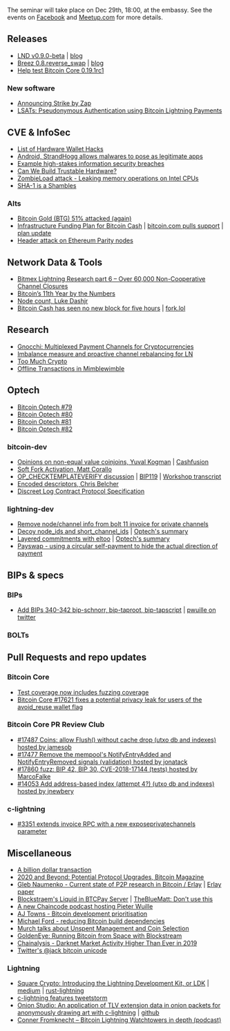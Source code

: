 The seminar will take place on Dec 29th, 18:00, at the embassy.
See the events on [Facebook](https://www.facebook.com/events/4023279627685983/)
and [Meetup.com](https://www.meetup.com/bitcoin-il/events/268212897)
for more details.

## Releases
- [LND v0.9.0-beta](https://github.com/lightningnetwork/lnd/releases/tag/v0.9.0-beta) | [blog](https://blog.lightning.engineering/announcement/2020/01/21/lnd-v0.9.html)
- [Breez 0.8.reverse_swap](https://github.com/breez/breezmobile/releases/tag/0.8.reverse_swap) | [blog](https://medium.com/breez-technology/reverse-submarine-swaps-another-step-towards-a-p2p-lightning-economy-bacb040fdca7)
- [Help test Bitcoin Core 0.19.1rc1](https://bitcoincore.org/bin/bitcoin-core-0.19.1/)

### New software
- [Announcing Strike by Zap](https://medium.com/@JimmyMow/announcing-strike-by-zap-4f578c7c8984)
- [LSATs: Pseudonymous Authentication using Bitcoin Lightning Payments](https://medium.com/tierion/lsats-pseudonymous-authentication-using-bitcoin-lightning-payments-459e209b4b36)

## CVE & InfoSec
- [List of Hardware Wallet Hacks](https://thecharlatan.github.io/List-Of-Hardware-Wallet-Hacks/)
- [Android, StrandHogg allows malwares to pose as legitimate apps](https://promon.co/security-news/strandhogg/)
- [Example high-stakes information security breaches](https://docs.google.com/document/d/1_smEDPWDVIaLuZ14Cm7KLHcWx4LkJ0DCTk8bcHjYy_Y/edit#heading=h.hqf76e8phc7g)
- [Can We Build Trustable Hardware?](https://www.bunniestudios.com/blog/?p=5706)
- [ZombieLoad attack - Leaking memory operations on Intel CPUs](https://media.ccc.de/v/36c3-10754-zombieload_attack)
- [SHA-1 is a Shambles](https://sha-mbles.github.io/)

### Alts
- [Bitcoin Gold (BTG) 51% attacked (again)](https://gist.github.com/metalicjames/71321570a105940529e709651d0a9765)
- [Infrastructure Funding Plan for Bitcoin Cash](https://medium.com/@jiangzhuoer/infrastructure-funding-plan-for-bitcoin-cash-131fdcd2412e) |
  [bitcoin.com pulls support](https://www.coindesk.com/roger-vers-mining-pool-pulls-support-for-bitcoin-cash-dev-fund-over-chain-split-threat) |
  [plan update](https://read.cash/@Jiang_Zhuoer_BTC.TOP_CEO/bch-miner-donation-plan-update-a45daad6)
- [Header attack on Ethereum Parity nodes](https://twitter.com/sdlerner/status/1211902701526749185)

## Network Data & Tools
- [Bitmex Lightning Research part 6 – Over 60,000 Non-Cooperative Channel Closures](https://blog.bitmex.com/lightning-network-part-6-over-60000-non-cooperative-channel-closures)
- [Bitcoin’s 11th Year by the Numbers](https://bitcoinmagazine.com/articles/happy-birthday-bitcoin-heres-a-look-at-bitcoins-11th-year-by-the-numbers)
- [Node count, Luke Dashjr](https://luke.dashjr.org/programs/bitcoin/files/charts/historical.html)
- [Bitcoin Cash has seen no new block for five hours](https://cointelegraph.com/news/bitcoin-cash-sees-no-blocks-for-5-hours-no-significant-backlog-due-to-low-usage) | [fork.lol](https://fork.lol/blocks/time)

## Research
- [Gnocchi: Multiplexed Payment Channels for Cryptocurrencies](https://www.semanticscholar.org/paper/Gnocchi-%3A-A-Multiplexed-Payment-Channel-Scheme-Pan-Tang/cbe604014e5cc5e6a7c340b549a21aeebdb32185)
- [Imbalance measure and proactive channel rebalancing for LN](https://arxiv.org/abs/1912.09555)
- [Too Much Crypto](https://eprint.iacr.org/2019/1492)
- [Offline Transactions in Mimblewimble](https://gist.github.com/DavidBurkett/32e33835b03f9101666690b7d6185203)

## Optech
- [Bitcoin Optech #79](https://bitcoinops.org/en/newsletters/2020/01/08/)
- [Bitcoin Optech #80](https://bitcoinops.org/en/newsletters/2020/01/15/)
- [Bitcoin Optech #81](https://bitcoinops.org/en/newsletters/2020/01/22/)
- [Bitcoin Optech #82](https://bitcoinops.org/en/newsletters/2020/01/29/)

### bitcoin-dev
- [Opinions on non-equal value coinjoins, Yuval Kogman](https://lists.linuxfoundation.org/pipermail/bitcoin-dev/2019-December/017541.html) | [Cashfusion](https://bitcoinmagazine.com/articles/)
- [Soft Fork Activation, Matt Corallo](https://lists.linuxfoundation.org/pipermail/bitcoin-dev/2020-January/017547.html)
- [OP_CHECKTEMPLATEVERIFY discussion](https://bitcointalk.org/index.php?topic=5220520.msg53710072) | [BIP119](https://github.com/bitcoin/bips/blob/0042dec548f8c819df7ea48fdeec78af21974384/bip-0119.mediawiki) | [Workshop transcript](https://diyhpl.us/wiki/transcripts/ctv-bip-review-workshop/)
- [Encoded descriptors, Chris Belcher](https://lists.linuxfoundation.org/pipermail/bitcoin-dev/2019-December/017529.html)
- [Discreet Log Contract Protocol Specification](https://lists.linuxfoundation.org/pipermail/bitcoin-dev/2020-January/017563.html)

### lightning-dev
- [Remove node/channel info from bolt 11 invoice for private channels](https://lists.linuxfoundation.org/pipermail/lightning-dev/2020-January/002435.html)
- [Decoy node_ids and short_channel_ids](https://lists.linuxfoundation.org/pipermail/lightning-dev/2020-January/002435.html) | [Optech's summary](https://bitcoinops.org/en/newsletters/2020/01/29/#breaking-the-link-between-utxos-and-unannounced-channels)
- [Layered commitments with eltoo](https://lists.linuxfoundation.org/pipermail/lightning-dev/2020-January/002448.html) | [Optech's summary](https://bitcoinops.org/en/newsletters/2020/01/29/#layered-commitments-with-eltoo)
- [Payswap - using a circular self-payment to hide the actual direction of payment](https://lists.linuxfoundation.org/pipermail/bitcoin-dev/2020-January/017595.html)

## BIPs & specs

### BIPs
- [Add BIPs 340-342 bip-schnorr, bip-taproot, bip-tapscript](https://github.com/bitcoin/bips/pull/876) | [pwuille on twitter](https://twitter.com/pwuille/status/1220502956023283718)

### BOLTs


## Pull Requests and repo updates

### Bitcoin Core
- [Test coverage now includes fuzzing coverage](https://twitter.com/MarcoFalke/status/1203174783300620288)
- [Bitcoin Core #17621 fixes a potential privacy leak for users of the avoid_reuse wallet flag](https://github.com/bitcoin/bitcoin/pull/17621)


### Bitcoin Core PR Review Club
- [#17487 Coins: allow Flush() without cache drop (utxo db and indexes) hosted by jamesob](https://bitcoincore.reviews/17487.html)
- [#17477 Remove the mempool's NotifyEntryAdded and NotifyEntryRemoved signals (validation) hosted by jonatack](https://bitcoincore.reviews/17477.html)
- [#17860 fuzz: BIP 42, BIP 30, CVE-2018-17144 (tests) hosted by MarcoFalke](https://bitcoincore.reviews/17860.html)
- [#14053 Add address-based index (attempt 4?) (utxo db and indexes) hosted by jnewbery](https://bitcoincore.reviews/14053.html)

### c-lightning
- [#3351 extends invoice RPC with a new exposeprivatechannels parameter](https://github.com/ElementsProject/lightning/issues/3351)


## Miscellaneous
- [A billion dollar transaction](https://twitter.com/lukechilds/status/1217155754668331009)
- [2020 and Beyond: Potential Protocol Upgrades, Bitcoin Magazine](https://bitcoinmagazine.com/articles/2020-and-beyond-bitcoins-potential-protocol-upgrades)
- [Gleb Naumenko - Current state of P2P research in Bitcoin / Erlay](https://www.youtube.com/watch?v=ZUWs00Anpaw) | [Erlay paper](https://arxiv.org/abs/1905.10518)
- [Blockstraem's Liquid in BTCPay Server](https://twitter.com/Blockstream/status/1217543901709553672) | [TheBlueMatt: Don't use this](https://twitter.com/TheBlueMatt/status/1217910311774302208?s=19)
- [A new Chaincode podcast hosting Pieter Wuille](https://podcast.chaincode.com/)
- [AJ Towns - Bitcoin development prioritisation](http://www.erisian.com.au/wordpress/2020/01/07/bitcoiner-maximalism)
- [Michael Ford - reducing Bitcoin build dependencies](https://blog.bitmex.com/build-systems-security-bitcoin-is-improving/)
- [Murch talks about Unspent Management and Coin Selection](https://www.youtube.com/watch?v=hrlNN3BSB6w)
- [GoldenEye: Running Bitcoin from Space with Blockstream](https://www.alexanderjsingleton.com/goldeneye-running-bitcoin-from-space-with-blockstream/)
- [Chainalysis - Darknet Market Activity Higher Than Ever in 2019](https://blog.chainalysis.com/reports/darknet-markets-cryptocurrency-2019)
- [Twitter's @jack bitcoin unicode](https://twitter.com/jack/status/1223841364711854080)

### Lightning
- [Square Crypto: Introducing the Lightning Development Kit, or LDK](https://twitter.com/sqcrypto/status/1219669471369089024?s=19) | [medium](https://medium.com/@squarecrypto/what-were-building-lightning-development-kit-1ed58b0cab06) | [rust-lightning](https://github.com/rust-bitcoin/rust-lightning)
- [c-lightning features tweetstorm](https://twitter.com/clightningcomit/status/1212810910731063297)
- [Onion Studio: An application of TLV extension data in onion packets for anonymously drawing art with c-lightning](https://onion.studio) | [github](https://github.com/jarret/onionstudio)
- [Conner Fromknecht – Bitcoin Lightning Watchtowers in depth (podcast)](https://stephanlivera.com/episode/83/)
